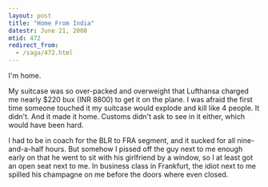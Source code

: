 ```yaml
---
layout: post
title: "Home From India"
datestr: June 21, 2008
mtid: 472
redirect_from:
  - /saga/472.html
---
```


I'm home.

My suitcase was so over-packed and overweight that Lufthansa charged me nearly $220 bux (INR 8800) to get it on the plane.  I was afraid the first time someone touched it my suitcase would explode and kill like 4 people.  It didn't.  And it made it home.  Customs didn't ask to see in it either, which would have been hard.

I had to be in coach for the BLR to FRA segment, and it sucked for all nine-and-a-half hours.  But somehow I pissed off the guy next to me enough early on that he went to sit with his girlfriend by a window, so I at least got an open seat next to me.  In business class in Frankfurt, the idiot next to me spilled his champagne on me before the doors where even closed.


